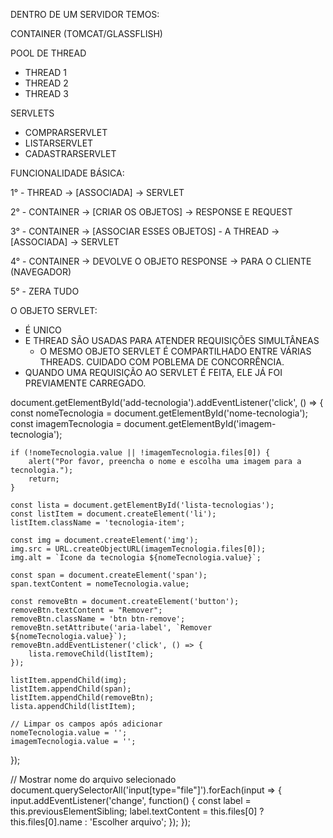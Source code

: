 
DENTRO DE UM SERVIDOR TEMOS:

CONTAINER (TOMCAT/GLASSFLISH)

POOL DE THREAD
 - THREAD 1
 - THREAD 2
 - THREAD 3

SERVLETS
 - COMPRARSERVLET
 - LISTARSERVLET
 - CADASTRARSERVLET

FUNCIONALIDADE BÁSICA:

1° - THREAD -> [ASSOCIADA] -> SERVLET

2° - CONTAINER -> [CRIAR OS OBJETOS] -> RESPONSE E REQUEST

3° - CONTAINER -> [ASSOCIAR ESSES OBJETOS] - A THREAD -> [ASSOCIADA] -> SERVLET

4° - CONTAINER -> DEVOLVE O OBJETO RESPONSE -> PARA O CLIENTE (NAVEGADOR)

5° - ZERA TUDO

O OBJETO SERVLET:

- É UNICO
- E THREAD SÃO USADAS PARA ATENDER REQUISIÇÕES SIMULTÂNEAS
  - O MESMO OBJETO SERVLET É COMPARTILHADO ENTRE VÁRIAS THREADS. CUIDADO COM POBLEMA DE CONCORRÊNCIA.
- QUANDO UMA REQUISIÇÃO AO SERVLET É FEITA, ELE JÁ FOI PREVIAMENTE CARREGADO.



document.getElementById('add-tecnologia').addEventListener('click', () => {
    const nomeTecnologia = document.getElementById('nome-tecnologia');
    const imagemTecnologia = document.getElementById('imagem-tecnologia');
    
    if (!nomeTecnologia.value || !imagemTecnologia.files[0]) {
        alert("Por favor, preencha o nome e escolha uma imagem para a tecnologia.");
        return;
    }

    const lista = document.getElementById('lista-tecnologias');
    const listItem = document.createElement('li');
    listItem.className = 'tecnologia-item';

    const img = document.createElement('img');
    img.src = URL.createObjectURL(imagemTecnologia.files[0]);
    img.alt = `Ícone da tecnologia ${nomeTecnologia.value}`;

    const span = document.createElement('span');
    span.textContent = nomeTecnologia.value;
    
    const removeBtn = document.createElement('button');
    removeBtn.textContent = "Remover";
    removeBtn.className = 'btn btn-remove';
    removeBtn.setAttribute('aria-label', `Remover ${nomeTecnologia.value}`);
    removeBtn.addEventListener('click', () => {
        lista.removeChild(listItem);
    });

    listItem.appendChild(img);
    listItem.appendChild(span);
    listItem.appendChild(removeBtn);
    lista.appendChild(listItem);

    // Limpar os campos após adicionar
    nomeTecnologia.value = '';
    imagemTecnologia.value = '';
});

// Mostrar nome do arquivo selecionado
document.querySelectorAll('input[type="file"]').forEach(input => {
    input.addEventListener('change', function() {
        const label = this.previousElementSibling;
        label.textContent = this.files[0] ? this.files[0].name : 'Escolher arquivo';
    });
});
